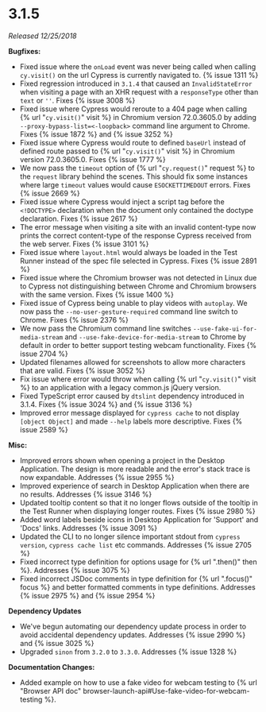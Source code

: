# 3.1.5

*Released 12/25/2018*

**Bugfixes:**

- Fixed issue where the `onLoad` event was never being called when calling `cy.visit()` on the url Cypress is currently navigated to. {% issue 1311 %}
- Fixed regression introduced in `3.1.4` that caused an `InvalidStateError` when visiting a page with an XHR request with a `responseType` other than `text` or `''`. Fixes {% issue 3008 %}
- Fixed issue where Cypress would reroute to a 404 page when calling {% url "`cy.visit()`" visit %} in Chromium version 72.0.3605.0 by adding `--proxy-bypass-list=<-loopback>` command line argument to Chrome. Fixes {% issue 1872 %} and {% issue 3252 %}
- Fixed issue where Cypress would route to defined `baseUrl` instead of defined route passed to {% url "`cy.visit()`" visit %} in Chromium version 72.0.3605.0. Fixes {% issue 1777 %}
- We now pass the `timeout` option of {% url "`cy.request()`" request %} to the `request` library behind the scenes. This should fix some instances where large `timeout` values would cause `ESOCKETTIMEDOUT` errors. Fixes {% issue 2669 %}
- Fixed issue where Cypress would inject a script tag before the `<!DOCTYPE>` declaration when the document only contained the doctype declaration. Fixes {% issue 2617 %}
- The error message when visiting a site with an invalid content-type now prints the correct content-type of the response Cypress received from the web server. Fixes {% issue 3101 %}
- Fixed issue where `layout.html` would always be loaded in the Test Runner instead of the spec file selected in Cypress. Fixes {% issue 2891 %}
- Fixed issue where the Chromium browser was not detected in Linux due to Cypress not distinguishing between Chrome and Chromium browsers with the same version. Fixes {% issue 1400 %}
- Fixed issue of Cypress being unable to play videos with `autoplay`. We now pass the `--no-user-gesture-required` command line switch to Chrome. Fixes {% issue 2376 %}
- We now pass the Chromium command line switches `--use-fake-ui-for-media-stream` and `--use-fake-device-for-media-stream` to Chrome by default in order to better support testing webcam functionality. Fixes {% issue 2704 %}
- Updated filenames allowed for screenshots to allow more characters that are valid. Fixes {% issue 3052 %}
- Fix issue where error would throw when calling {% url "`cy.visit()`" visit %} to an application with a legacy common.js jQuery version.
- Fixed TypeScript error caused by `dtslint` dependency introduced in 3.1.4. Fixes {% issue 3024 %} and {% issue 3136 %}
- Improved error message displayed for `cypress cache` to not display `[object Object]` and made `--help` labels more descriptive. Fixes {% issue 2589 %}

**Misc:**

- Improved errors shown when opening a project in the Desktop Application. The design is more readable and the error's stack trace is now expandable. Addresses {% issue 2955 %}
- Improved experience of search in Desktop Application when there are no results. Addresses {% issue 3146 %}
- Updated tooltip content so that it no longer flows outside of the tooltip in the Test Runner when displaying longer routes. Fixes {% issue 2980 %}
- Added word labels beside icons in Desktop Application for 'Support' and 'Docs' links. Addresses {% issue 3091 %}
- Updated the CLI to no longer silence important stdout from `cypress version`, `cypress cache list` etc commands. Addresses {% issue 2705 %}
- Fixed incorrect type definition for options usage for {% url ".then()" then %}.  Addresses {% issue 3075 %}
- Fixed incorrect JSDoc comments in type definition for {% url ".focus()" focus %} and better formatted comments in type definitions. Addresses {% issue 2975 %} and {% issue 2954 %}

**Dependency Updates**

- We've begun automating our dependency update process in order to avoid accidental dependency updates. Addresses {% issue 2990 %} and {% issue 3025 %}
- Upgraded `sinon` from `3.2.0` to `3.3.0`. Addresses {% issue 1328 %}

**Documentation Changes:**

- Added example on how to use a fake video for webcam testing to {% url "Browser API doc" browser-launch-api#Use-fake-video-for-webcam-testing %}.